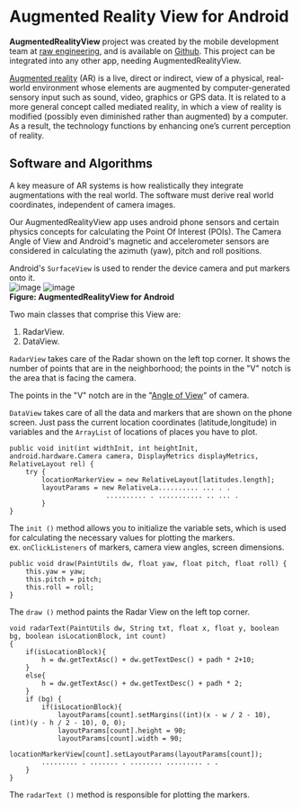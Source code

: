 # Augmented Reality View for Android 


**AugmentedRealityView** project was created by the mobile development team at [raw engineering](http://raweng.com "raw engineering."), and is available on [Github](https://github.com/Bhide/AugmentedRealityView.git). This project can be integrated into any other app, needing AugmentedRealityView.


[Augmented reality](http://en.wikipedia.org/wiki/Augmented_reality) (AR) is a live, direct or indirect, view of a physical, real-world environment whose elements are augmented by computer-generated sensory input such as sound, video, graphics or GPS data. It is related to a more general concept called mediated reality, in which a view of reality is modified (possibly even diminished rather than augmented) by a computer. As a result, the technology functions by enhancing one’s current perception of reality.


## Software and Algorithms 

A key measure of AR systems is how realistically they integrate augmentations with the real world. The software must derive real world coordinates, independent of camera images.

Our AugmentedRealityView app uses android phone sensors and certain physics concepts for calculating the Point Of Interest (POIs).
The Camera Angle of View and Android's magnetic and accelerometer sensors are considered in calculating the azimuth (yaw), pitch and roll positions.

Android's `SurfaceView` is used to render the device camera and put markers onto it.  
![image](https://dl.dropboxusercontent.com/u/2906868/ARView.png)
![image](https://dl.dropboxusercontent.com/u/2906868/places_near_list.png)  
**Figure: AugmentedRealityView for Android**

Two main classes that comprise this View are:

1. RadarView.
2. DataView.

`RadarView` takes care of the Radar shown on the left top corner. It shows the number of points that are in the neighborhood; the points in the "V" notch is the area that is facing the camera.

The points in the "V" notch are in the "[Angle of View](http://en.wikipedia.org/wiki/Angle_of_view)" of camera.

`DataView` takes care of all the data and markers that are shown on the phone screen. Just pass the current location coordinates (latitude,longitude) in variables and the `ArrayList` of locations of places you have to plot.  

	public void init(int widthInit, int heightInit, android.hardware.Camera camera, DisplayMetrics displayMetrics, RelativeLayout rel) {
		try {
			locationMarkerView = new RelativeLayout[latitudes.length];
			layoutParams = new RelativeLa.......... ... . .
	                        .......... . ........... .. ... .
		    }
	}  
	
	
The `init ()` method allows you to initialize the variable sets, which is used for calculating the necessary values for plotting the markers.   
ex. `onClickListeners` of markers, camera view angles, screen dimensions.  


	public void draw(PaintUtils dw, float yaw, float pitch, float roll) {
		this.yaw = yaw;
		this.pitch = pitch;
		this.roll = roll;	
	}


The `draw ()` method paints the Radar View on the left top corner.

	void radarText(PaintUtils dw, String txt, float x, float y, boolean bg, boolean isLocationBlock, int count) 		
	{
		if(isLocationBlock){
			h = dw.getTextAsc() + dw.getTextDesc() + padh * 2+10;
		}
		else{
			h = dw.getTextAsc() + dw.getTextDesc() + padh * 2;
		}
		if (bg) {
			if(isLocationBlock){
				layoutParams[count].setMargins((int)(x - w / 2 - 10), (int)(y - h / 2 - 10), 0, 0);
				layoutParams[count].height = 90;
				layoutParams[count].width = 90;
				locationMarkerView[count].setLayoutParams(layoutParams[count]);
			......... . ....... . ........ ......... . .
		}
	}
		
The `radarText ()` method is responsible for plotting the markers.
